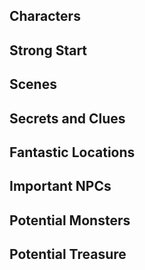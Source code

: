 ## Characters  

  
## Strong Start  


## Scenes  


## Secrets and Clues  


## Fantastic Locations  


## Important NPCs  


## Potential Monsters  


## Potential Treasure  
